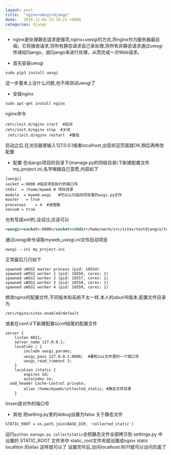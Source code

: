 ```yaml
---
layout: post
title:  "nginx+uWsgi+django"
date:   2016-12-04 23:19:22 +0800
categories: django
---
```


- nginx是处理静态请求是强项,nginx+uwsgi的方式,将nginx作为服务器最前端，它将接收请求,将所有静态请求自己来处理,将所有非静态请求通过uwsgi传递给Django，由Django来进行处理，从而完成一次Web请求。

- 首先安装uwsgi

```
sudo pip3 install uwsgi
```
这一步基本上没什么问题,也不用测试uwsgi了

- 安装nginx

```
sudo apt-get install nginx
```
nginx命令

```
/etc/init.d/nginx start  #启动
/etc/init.d/nginx stop  #关闭
 /etc/init.d/nginx restart  #重启
```

启动之后,在浏览器里输入127.0.0.1或者localhost,出现欢迎页面就OK,稍后再修改配置

- 配置
在django项目的目录下(manage.py的同级目录)下新建配置文件my_project.ini,名字根据自己意愿,内容如下

```
[uwsgi]
socket =:8000 #指定项目执行的端口号
chdir  = /home/myweb # 项目目录
module  = myweb.wsgi   #可以认为指向项目里的wsgi.py文件
master   = true
processes    = 4  #进程数
vacuum = true
```

也有写成xml的,没试过,应该可以

```xml
<uwsgi><socket>:8000</socket><chdir>/home/work/src/sites/testdjango1/testdjango/mysite</chdir><module>django_wsgi</module><processes>4</processes> <!-- 进程数 --><daemonize>uwsgi.log</daemonize></uwsgi>
```

通过uwsgi命令读取myweb_uwsgi.ini文件启动项目

```
uwsgi --ini my_project.ini
```


正常最后几行如下


```
spawned uWSGI master process (pid: 18554)
spawned uWSGI worker 1 (pid: 18556, cores: 1)
spawned uWSGI worker 2 (pid: 18557, cores: 1)
spawned uWSGI worker 3 (pid: 18558, cores: 1)
spawned uWSGI worker 4 (pid: 18559, cores: 1)
```


修改nginx的配置文件,不同版本和系统不太一样,本人的ubun16版本,配置文件目录为


```
/etc/nginx/sites-enabled/default
```


或者在conf.d下新建配置以cnf结尾的配置文件


```
server {
	listen 8011;
	server_name 127.0.0.1;
	location / {
		include uwsgi_params;
		uwsgi_pass 127.0.0.1:8000;  #要和ini文件里的一个端口号
		uwsgi_read_timeout 3;
	}
	location /static {
		expires 5d;
		autoindex on;
  add_header Cache-Control private;
		alias /home/myweb/collected_static; #静态文件目录
	}
```

linsen是对外的端口号
- 其他
把setting.py里的debug设置为false
关于静态文件

```
STATIC_ROOT = os.path.join(BASE_DIR, 'collected_static')
```

运行```python manage.py collectstatic```会把静态文件全部拷贝到 settings.py 中设置的 STATIC_ROOT 文件夹中
static_root文件夹就设置成nginx static localtion 的alias
这样就可以了
设置完毕后,访问localhost:8011就可以访问页面了
